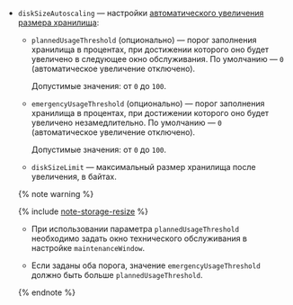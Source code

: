 * `diskSizeAutoscaling` — настройки [автоматического увеличения размера хранилища](../../../managed-mysql/concepts/storage.md#disk-size-autoscaling):
  * `plannedUsageThreshold` (опционально) — порог заполнения хранилища в процентах, при достижении которого оно будет увеличено в следующее окно обслуживания. По умолчанию — `0` (автоматическое увеличение отключено).
           
    Допустимые значения: от `0` до `100`.

  * `emergencyUsageThreshold` (опционально) — порог заполнения хранилища в процентах, при достижении которого оно будет увеличено незамедлительно. По умолчанию — `0` (автоматическое увеличение отключено).
           
    Допустимые значения: от `0` до `100`. 

  * `diskSizeLimit` — максимальный размер хранилища после увеличения, в байтах. 

  {% note warning %}
  
  {% include [note-storage-resize](note-storage-resize.md) %}
  * При использовании параметра `plannedUsageThreshold` необходимо задать окно технического обслуживания в настройке `maintenanceWindow`.
        
  * Если заданы оба порога, значение `emergencyUsageThreshold` должно быть больше `plannedUsageThreshold`.

  {% endnote %}